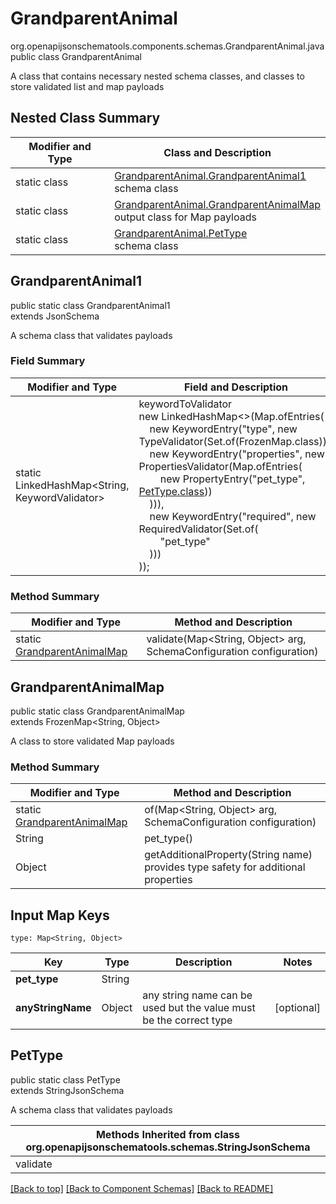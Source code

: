 # GrandparentAnimal
org.openapijsonschematools.components.schemas.GrandparentAnimal.java
public class GrandparentAnimal

A class that contains necessary nested schema classes, and classes to store validated list and map payloads

## Nested Class Summary
| Modifier and Type | Class and Description |
| ----------------- | ---------------------- |
| static class | [GrandparentAnimal.GrandparentAnimal1](#grandparentanimal1)<br> schema class |
| static class | [GrandparentAnimal.GrandparentAnimalMap](#grandparentanimalmap)<br> output class for Map payloads |
| static class | [GrandparentAnimal.PetType](#pettype)<br> schema class |

## GrandparentAnimal1
public static class GrandparentAnimal1<br>
extends JsonSchema

A schema class that validates payloads
### Field Summary
| Modifier and Type | Field and Description |
| ----------------- | ---------------------- |
| static LinkedHashMap<String, KeywordValidator> |keywordToValidator<br/>new LinkedHashMap<>(Map.ofEntries(<br/>&nbsp;&nbsp;&nbsp;&nbsp;new KeywordEntry("type", new TypeValidator(Set.of(FrozenMap.class))),<br>&nbsp;&nbsp;&nbsp;&nbsp;new KeywordEntry("properties", new PropertiesValidator(Map.ofEntries(<br>&nbsp;&nbsp;&nbsp;&nbsp;&nbsp;&nbsp;&nbsp;&nbsp;new PropertyEntry("pet_type", [PetType.class](#pettype)))<br>&nbsp;&nbsp;&nbsp;&nbsp;))),<br>&nbsp;&nbsp;&nbsp;&nbsp;new KeywordEntry("required", new RequiredValidator(Set.of(<br>&nbsp;&nbsp;&nbsp;&nbsp;&nbsp;&nbsp;&nbsp;&nbsp;"pet_type"<br>&nbsp;&nbsp;&nbsp;&nbsp;)))<br>)); |

### Method Summary
| Modifier and Type | Method and Description |
| ----------------- | ---------------------- |
| static [GrandparentAnimalMap](#grandparentanimalmap) | validate(Map<String, Object> arg, SchemaConfiguration configuration) |

## GrandparentAnimalMap
public static class GrandparentAnimalMap<br>
extends FrozenMap<String, Object>

A class to store validated Map payloads

### Method Summary
| Modifier and Type | Method and Description |
| ----------------- | ---------------------- |
| static [GrandparentAnimalMap](#grandparentanimalmap) | of(Map<String, Object> arg, SchemaConfiguration configuration) |
| String | pet_type()<br> |
| Object | getAdditionalProperty(String name)<br>provides type safety for additional properties |

## Input Map Keys
```
type: Map<String, Object>
```
| Key | Type |  Description | Notes |
| --- | ---- | ------------ | ----- |
| **pet_type** | String |  | |
| **anyStringName** | Object | any string name can be used but the value must be the correct type | [optional] |

## PetType
public static class PetType<br>
extends StringJsonSchema

A schema class that validates payloads

| Methods Inherited from class org.openapijsonschematools.schemas.StringJsonSchema |
| ------------------------------------------------------------------ |
| validate                                                           |

[[Back to top]](#top) [[Back to Component Schemas]](../../../README.md#Component-Schemas) [[Back to README]](../../../README.md)

